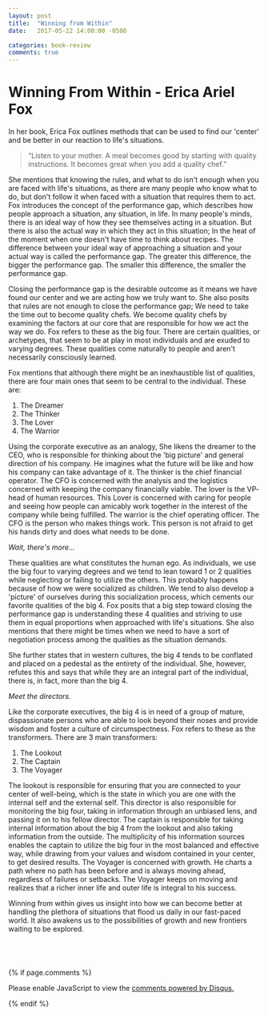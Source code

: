 ```yaml
---
layout: post
title:  "Winning from Within"
date:   2017-05-22 14:00:00 -0500

categories: book-review
comments: true
---
```


<h1>Winning From Within - Erica Ariel Fox</h1>


In her book, Erica Fox outlines methods that can be used to find our 'center' and be better in our reaction to life's situations.


>“Listen to your mother. A meal becomes good by starting with quality instructions. It becomes great when you add a quality chef.”


 She mentions that knowing the rules, and what to do isn't enough when you are faced with life's situations, as there are many people who know what to do, but don't follow it when faced with a situation that requires them to act.
Fox introduces the concept of the performance gap, which describes how people approach a situation, any situation, in life. In many people's minds, there is an ideal way of how they see themselves acting in a situation. But there is also the actual way in which they act in this situation; In the heat of the moment when one doesn't have time to think about recipes. The difference between your ideal way of approaching a situation and your actual way is called the performance gap. The greater this difference, the bigger the performance gap. The smaller this difference, the smaller the performance gap.

Closing the performance gap is the desirable outcome as it means we have found our center and we are acting how we truly want to. She also posits that rules are not enough to close the performance gap; We need to take the time out to become quality chefs.
We become quality chefs by examining the factors at our core that are responsible for how we act the way we do. Fox refers to these as the big four. There are certain qualities, or archetypes, that seem to be at play in most individuals and are exuded to varying degrees. These qualities come naturally to people and aren't necessarily consciously learned.

Fox mentions that although there might be an inexhaustible list of qualities, there are four main ones that seem to be central to the individual. These are:
<ol>
<li>The Dreamer</li>
<li>The Thinker</li>
<li>The Lover</li>
<li>The Warrior</li>
</ol>

Using the corporate executive as an analogy, She likens the dreamer to the CEO, who is responsible for thinking about the 'big picture' and general direction of his company. He imagines what the future will be like and how his company can take advantage of it. The thinker is the chief financial operator. The CFO is concerned with the analysis and the logistics concerned with keeping the company financially viable. The lover is the VP- head of human resources. This Lover is concerned with caring for people and seeing how people can amicably work together in the interest of the company while being fulfilled. The warrior is the chief operating officer. The CFO is the person who makes things work. This person is not afraid to get his hands dirty and does what needs to be done.

*Wait, there's more...*

These qualities are what constitutes the human ego. As individuals, we use the big four to varying degrees and we tend to lean toward 1 or 2 qualities while neglecting or failing to utilize the others. This probably happens because of how we were socialized as children. We tend to also develop a 'picture' of ourselves during this socialization process, which cements our favorite qualities of the big 4. Fox posits that a big step toward closing the performance gap is understanding these 4 qualities and striving to use them in equal proportions when approached with life's situations. She also mentions that there might be times when we need to have a sort of negotiation process among the qualities as the situation demands.

She further states that in western cultures, the big 4 tends to be conflated and placed on a pedestal as the entirety of the individual. She, however, refutes this and says that while they are an integral part of the individual, there is, in fact, more than the big 4.

*Meet the directors.*

Like the corporate executives, the big 4 is in need of a group of mature, dispassionate persons who are able to look beyond their noses and provide wisdom and foster a culture of circumspectness. Fox refers to these as the transformers. There are 3 main transformers:
<ol>
<li>The Lookout</li>
<li>The Captain</li>
<li>The Voyager</li>
</ol>

The lookout is responsible for ensuring that you are connected to your center of well-being, which is the state in which you are one with the internal self and the external self. This director is also responsible for monitoring the big four, taking in information through an unbiased lens, and passing it on to his fellow director. The captain is responsible for taking internal information about the big 4 from the lookout and also taking information from the outside. The multiplicity of his information sources enables the captain to utilize the big four in the most balanced and effective way, while drawing from your values and wisdom contained in your center, to get desired results. The Voyager is concerned with growth. He charts a path where no path has been before and is always moving ahead, regardless of failures or setbacks. The Voyager keeps on moving and realizes that a richer inner life and outer life is integral to his success. 

Winning from within gives us insight into how we can become better at handling the plethora of situations that flood us daily in our fast-paced world. It also awakens us to the possibilities of growth and new frontiers waiting to be explored.




<div id="dcomment" style="margin-top:70px;"> 

{% if page.comments %} 

<div id="disqus_thread" ></div>
<script>

/**
*  RECOMMENDED CONFIGURATION VARIABLES: EDIT AND UNCOMMENT THE SECTION BELOW TO INSERT DYNAMIC VALUES FROM YOUR PLATFORM OR CMS.
*  LEARN WHY DEFINING THESE VARIABLES IS IMPORTANT: https://disqus.com/admin/universalcode/#configuration-variables*/
/*
var disqus_config = function () {
this.page.url = PAGE_URL;  // Replace PAGE_URL with your page's canonical URL variable
this.page.identifier = PAGE_IDENTIFIER; // Replace PAGE_IDENTIFIER with your page's unique identifier variable
};
*/
(function() { // DON'T EDIT BELOW THIS LINE
var d = document, s = d.createElement('script');
s.src = '//kabtonnetworks.disqus.com/embed.js';
s.setAttribute('data-timestamp', +new Date());
(d.head || d.body).appendChild(s);
})();
</script>
<noscript>Please enable JavaScript to view the <a href="https://disqus.com/?ref_noscript">comments powered by Disqus.</a></noscript>

 {% endif %}

</div>
